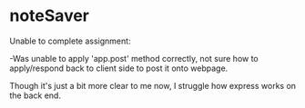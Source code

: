 # noteSaver


Unable to complete assignment:

-Was unable to apply 'app.post' method correctly, not sure how to apply/respond back to client side to post it onto webpage.

Though it's just a bit more clear to me now, I struggle how express works on the back end.
